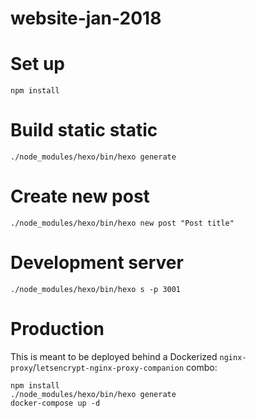 website-jan-2018
================

# Set up

```
npm install
```

# Build static static

```
./node_modules/hexo/bin/hexo generate
```

# Create new post

```
./node_modules/hexo/bin/hexo new post "Post title"
```

# Development server

```
./node_modules/hexo/bin/hexo s -p 3001
```

# Production

This is meant to be deployed behind a Dockerized `nginx-proxy`/`letsencrypt-nginx-proxy-companion` combo:

```
npm install
./node_modules/hexo/bin/hexo generate
docker-compose up -d
```

